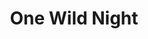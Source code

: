 ---
layout: productions
title: One Wild Night
year: 1992
image_credit: 
image_alt:
image_caption:
category: play
Theatre: Orange Park Community Theatre
showtimes: 
cast:
crew:
  Director: Michael Lipp
external_links:
---